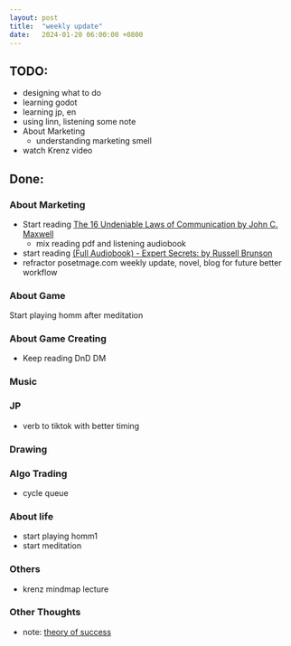 ```yaml
---
layout: post
title:  "weekly update"
date:   2024-01-20 06:00:00 +0800
---
```


## TODO:
* designing what to do
* learning godot
* learning jp, en
* using linn, listening some note
* About Marketing
  * understanding marketing smell
* watch Krenz video

## Done:

### About Marketing
* Start reading  [The 16 Undeniable Laws of Communication by John C. Maxwell](https://www.youtube.com/watch?v=SaAPYWVbg3U)
  * mix reading pdf and listening audiobook
* start reading  [(Full Audiobook) - Expert Secrets: by Russell Brunson ](https://www.youtube.com/watch?v=1XDK7ciT0xQ)
* refractor posetmage.com weekly update, novel, blog for future better workflow

### About Game
Start playing homm after meditation

### About Game Creating
* Keep reading DnD DM

### Music

### JP
* verb to tiktok with better timing

### Drawing

### Algo Trading
* cycle queue

### About life
* start playing homm1
* start meditation

### Others
* krenz mindmap lecture

### Other Thoughts
* note: [theory of success](https://notes.posetmage.com/Natural%20Science/Neuroscience/%E7%A7%91%E5%AD%B8%E5%8C%96%E7%9A%84%E6%88%90%E5%8A%9F%E5%AD%B8.html)